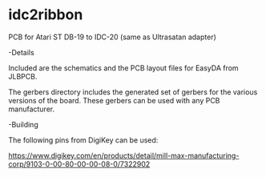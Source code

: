 # idc2ribbon
PCB for Atari ST DB-19 to IDC-20 (same as Ultrasatan adapter)

-Details

Included are the schematics and the PCB layout files for EasyDA from JLBPCB.

The gerbers directory includes the generated set of gerbers for the various versions of the board.  These gerbers can be used with any PCB manufacturer.


-Building

The following pins from DigiKey can be used:

https://www.digikey.com/en/products/detail/mill-max-manufacturing-corp/9103-0-00-80-00-00-08-0/7322902

